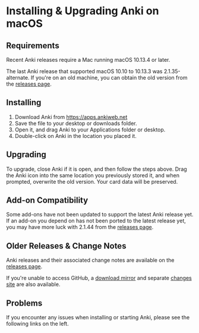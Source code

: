 # Installing & Upgrading Anki on macOS

<!-- toc -->

## Requirements

Recent Anki releases require a Mac running macOS 10.13.4 or later.

The last Anki release that supported macOS 10.10 to 10.13.3 was
2.1.35-alternate. If you're on an old machine, you can obtain the old
version from the [releases
page](https://github.com/ankitects/anki/releases).

## Installing

1. Download Anki from <https://apps.ankiweb.net>
2. Save the file to your desktop or downloads folder.
3. Open it, and drag Anki to your Applications folder or desktop.
4. Double-click on Anki in the location you placed it.

## Upgrading

To upgrade, close Anki if it is open, and then follow the steps above. Drag
the Anki icon into the same location you previously stored it, and when prompted,
overwrite the old version. Your card data will be preserved.

## Add-on Compatibility

Some add-ons have not been updated to support the latest Anki release yet. If an
add-on you depend on has not been ported to the latest release yet, you may have
more luck with 2.1.44 from the [releases
page](https://github.com/ankitects/anki/releases).


## Older Releases & Change Notes

Anki releases and their associated change notes are available on the 
[releases
page](https://github.com/ankitects/anki/releases).

If you're unable to access GitHub, a [download
mirror](https://apps.ankiweb.net/downloads/archive) and separate [changes
site](https://changes.ankiweb.net) are also available.


## Problems

If you encounter any issues when installing or starting Anki, please see the
following links on the left.

